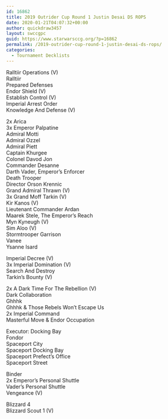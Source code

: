 ```yaml
---
id: 16862
title: 2019 Outrider Cup Round 1 Justin Desai DS ROPS
date: 2020-01-21T04:07:32+00:00
author: quickdraw3457
layout: swccgpc
guid: https://www.starwarsccg.org/?p=16862
permalink: /2019-outrider-cup-round-1-justin-desai-ds-rops/
categories:
  - Tournament Decklists
---
```

Ralltiir Operations (V)  
Ralltiir  
Prepared Defenses  
Endor Shield (V)  
Establish Control (V)  
Imperial Arrest Order  
Knowledge And Defense (V)  
  
2x Arica  
3x Emperor Palpatine  
Admiral Motti  
Admiral Ozzel  
Admiral Piett  
Captain Khurgee  
Colonel Davod Jon  
Commander Desanne  
Darth Vader, Emperor&#8217;s Enforcer  
Death Trooper  
Director Orson Krennic  
Grand Admiral Thrawn (V)  
3x Grand Moff Tarkin (V)  
Kir Kanos (V)  
Lieutenant Commander Ardan  
Maarek Stele, The Emperor&#8217;s Reach  
Myn Kyneugh (V)  
Sim Aloo (V)  
Stormtrooper Garrison  
Vanee  
Ysanne Isard  
  
Imperial Decree (V)  
3x Imperial Domination (V)  
Search And Destroy  
Tarkin&#8217;s Bounty (V)  
  
2x A Dark Time For The Rebellion (V)  
Dark Collaboration  
Ghhhk  
Ghhhk & Those Rebels Won&#8217;t Escape Us  
2x Imperial Command  
Masterful Move & Endor Occupation  
  
Executor: Docking Bay  
Fondor  
Spaceport City  
Spaceport Docking Bay  
Spaceport Prefect&#8217;s Office  
Spaceport Street  
  
Binder  
2x Emperor&#8217;s Personal Shuttle  
Vader&#8217;s Personal Shuttle  
Vengeance (V)  
  
Blizzard 4  
Blizzard Scout 1 (V)